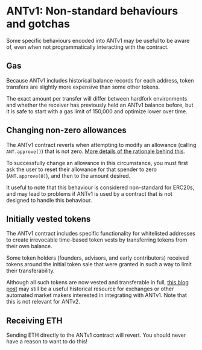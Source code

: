 # ANTv1: Non-standard behaviours and gotchas

Some specific behaviours encoded into ANTv1 may be useful to be aware of, even when not programmatically interacting with the contract.

## Gas

Because ANTv1 includes historical balance records for each address, token transfers are slightly more expensive than some other tokens.

The exact amount per transfer will differ between hardfork environments and whether the receiver has previously held an ANTv1 balance before, but it is safe to start with a gas limit of 150,000 and optimize lower over time.

## Changing non-zero allowances

The ANTv1 contract reverts when attempting to modify an allowance (calling `ANT.approve()`) that is not zero. [More details of the rationale behind this](https://github.com/ethereum/EIPs/issues/20#issuecomment-263524729).

To successfully change an allowance in this circumstance, you must first ask the user to reset their allowance for that spender to zero (`ANT.approve(0)`), and then to the amount desired.

It useful to note that this behaviour is considered non-standard for ERC20s, and may lead to problems if ANTv1 is used by a contract that is not designed to handle this behaviour.

## Initially vested tokens

The ANTv1 contract includes specific functionality for whitelisted addresses to create irrevocable time-based token vests by transferring tokens from their own balance.

Some token holders (founders, advisors, and early contributors) received tokens around the initial token sale that were granted in such a way to limit their transferability.

Although all such tokens are now vested and transferable in full, [this blog post](https://aragon.org/blog/a-note-for-exchanges-or-holders-interacting-with-ant-in-an-automated-manner-fe13152c1b36) may still be a useful historical resource for exchanges or other automated market makers interested in integrating with ANTv1. Note that this is not relevant for ANTv2.

## Receiving ETH

Sending ETH directly to the ANTv1 contract will revert. You should never have a reason to want to do this!
